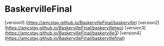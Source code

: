 # BaskervilleFinal
[version1] (https://amcstay.github.io/BaskervilleFinal/baskerville)
[version2] (https://amcstay.github.io/BaskervilleFinal/baskervilletwo)
[version3] (https://amcstay.github.io/BaskervilleFinal/baskerville3)
[version4] (https://amcstay.github.io/BaskervilleFinal/baskervillefinal)
